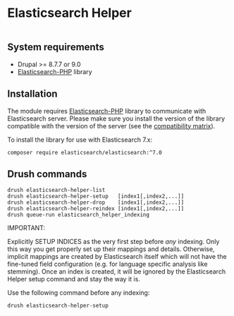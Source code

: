 # Elasticsearch Helper

[![<wunderio>](https://circleci.com/gh/wunderio/elasticsearch_helper/tree/8.x-7.x.svg?style=svg)](<https://app.circleci.com/pipelines/github/wunderio/elasticsearch_helper?branch=8.x-7.x>)

## System requirements
* Drupal >= 8.7.7 or 9.0
* [Elasticsearch-PHP](https://github.com/elastic/elasticsearch-php) library

## Installation

The module requires [Elasticsearch-PHP](https://github.com/elastic/elasticsearch-php) library to
communicate with Elasticsearch server. Please make sure you install the version of the library compatible with
the version of the server (see the [compatibility matrix](https://github.com/elastic/elasticsearch-php#version-matrix)).

To install the library for use with Elasticsearch 7.x:
```
composer require elasticsearch/elasticsearch:^7.0
```

## Drush commands

```
drush elasticsearch-helper-list
drush elasticsearch-helper-setup   [index1[,index2,...]]
drush elasticsearch-helper-drop    [index1[,index2,...]]
drush elasticsearch-helper-reindex [index1[,index2,...]]
drush queue-run elasticsearch_helper_indexing
```

IMPORTANT:

Explicitly SETUP INDICES as the very first step before _any_ indexing. Only this way you get properly set up their
mappings and details. Otherwise, implicit mappings are created by Elasticsearch itself which will not have the
fine-tuned field configuration (e.g. for language specific analysis like stemming). Once an index is created, it will
be ignored by the Elasticsearch Helper setup command and stay the way it is.

Use the following command before any indexing:

```
drush elasticsearch-helper-setup
```
